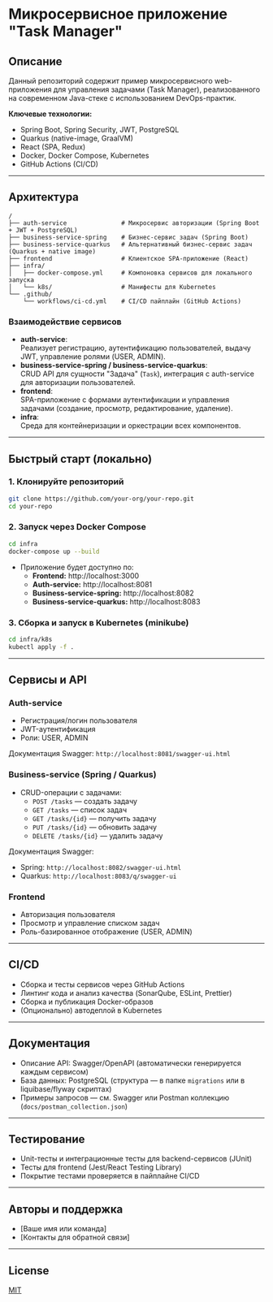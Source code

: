 # Микросервисное приложение "Task Manager"

## Описание

Данный репозиторий содержит пример микросервисного web-приложения для управления задачами (Task Manager), реализованного на современном Java-стеке с использованием DevOps-практик.

**Ключевые технологии:**  
- Spring Boot, Spring Security, JWT, PostgreSQL
- Quarkus (native-image, GraalVM)
- React (SPA, Redux)
- Docker, Docker Compose, Kubernetes
- GitHub Actions (CI/CD)

---

## Архитектура

```
/
├── auth-service               # Микросервис авторизации (Spring Boot + JWT + PostgreSQL)
├── business-service-spring    # Бизнес-сервис задач (Spring Boot)
├── business-service-quarkus   # Альтернативный бизнес-сервис задач (Quarkus + native image)
├── frontend                   # Клиентское SPA-приложение (React)
├── infra/
│   ├── docker-compose.yml     # Компоновка сервисов для локального запуска
│   └── k8s/                   # Манифесты для Kubernetes
└── .github/
    └── workflows/ci-cd.yml    # CI/CD пайплайн (GitHub Actions)
```

### Взаимодействие сервисов

- **auth-service**:  
  Реализует регистрацию, аутентификацию пользователей, выдачу JWT, управление ролями (USER, ADMIN).
- **business-service-spring / business-service-quarkus**:  
  CRUD API для сущности "Задача" (`Task`), интеграция с auth-service для авторизации пользователей.
- **frontend**:  
  SPA-приложение с формами аутентификации и управления задачами (создание, просмотр, редактирование, удаление).
- **infra**:  
  Среда для контейнеризации и оркестрации всех компонентов.

---

## Быстрый старт (локально)

### 1. Клонируйте репозиторий

```sh
git clone https://github.com/your-org/your-repo.git
cd your-repo
```

### 2. Запуск через Docker Compose

```sh
cd infra
docker-compose up --build
```

- Приложение будет доступно по:
    - **Frontend:** http://localhost:3000
    - **Auth-service:** http://localhost:8081
    - **Business-service-spring:** http://localhost:8082
    - **Business-service-quarkus:** http://localhost:8083

### 3. Сборка и запуск в Kubernetes (minikube)

```sh
cd infra/k8s
kubectl apply -f .
```

---

## Сервисы и API

### Auth-service

- Регистрация/логин пользователя
- JWT-аутентификация
- Роли: USER, ADMIN

Документация Swagger: `http://localhost:8081/swagger-ui.html`

### Business-service (Spring / Quarkus)

- CRUD-операции с задачами:
  - `POST /tasks` — создать задачу
  - `GET /tasks` — список задач
  - `GET /tasks/{id}` — получить задачу
  - `PUT /tasks/{id}` — обновить задачу
  - `DELETE /tasks/{id}` — удалить задачу

Документация Swagger:
- Spring: `http://localhost:8082/swagger-ui.html`
- Quarkus: `http://localhost:8083/q/swagger-ui`

### Frontend

- Авторизация пользователя
- Просмотр и управление списком задач
- Роль-базированное отображение (USER, ADMIN)

---

## CI/CD

- Сборка и тесты сервисов через GitHub Actions
- Линтинг кода и анализ качества (SonarQube, ESLint, Prettier)
- Сборка и публикация Docker-образов
- (Опционально) автодеплой в Kubernetes

---

## Документация

- Описание API: Swagger/OpenAPI (автоматически генерируется каждым сервисом)
- База данных: PostgreSQL (структура — в папке `migrations` или в liquibase/flyway скриптах)
- Примеры запросов — см. Swagger или Postman коллекцию (`docs/postman_collection.json`)

---

## Тестирование

- Unit-тесты и интеграционные тесты для backend-сервисов (JUnit)
- Тесты для frontend (Jest/React Testing Library)
- Покрытие тестами проверяется в пайплайне CI/CD

---

## Авторы и поддержка

- [Ваше имя или команда]
- [Контакты для обратной связи]

---

## License

[MIT](LICENSE)
